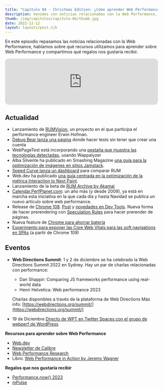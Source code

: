 ```yaml
---
title: "Capítulo 04 - Christmas Edition: ¿Cómo aprender Web Performance?"
description: Venimos con noticias relacionadas con la Web Performance, hablamos sobre qué recursos utilizamos para aprender sobre Web Performance y compartimos qué regalos nos gustaría recibir.
thumb: /img/capitulos/capitulo-04/thumb.jpg
date: 2022-12-12
layout: layouts/post.njk
---
```


En este episodio repasamos las noticias relacionadas con la Web Performance, hablamos sobre qué recursos utilizamos para aprender sobre Web Performance y compartimos qué regalos nos gustaría recibir.

<iframe loading="lazy" style="border-radius:12px"
    src="https://open.spotify.com/embed/episode/2HxMwCkgRr9Jj3JjdMQJY8" width="100%" height="152"
    frameBorder="0" allowfullscreen=""
    allow="autoplay; clipboard-write; encrypted-media; fullscreen; picture-in-picture"></iframe>

## Actualidad

*   Lanzamiento de [RUMVision](https://www.rumvision.com/), un proyecto en el que participa el performance engineer Erwin Hofman.
*   [Debug Bear lanza una página](https://www.debugbear.com/test/website-speed) donde hacer tests sin tener que crear una cuenta 
*   WebPageTest está incorporando una [pestaña que muestra las tecnologías detectadas](https://www.linkedin.com/feed/update/urn:li:activity:7003422807099351042/), usando Wappalyzer 
*   Alba Silvente ha publicado en Smashing Magazine [una guía para la optimización de imágenes en sitios Jamstack](https://www.smashingmagazine.com/2022/11/guide-image-optimization-jamstack-sites/).
*   [Speed Curve lanza un dashboard](https://www.speedcurve.com/blog/real-user-monitoring-compare-dashboard/) para comparar RUM
*   Web.dev ha publicado [una guía centrada en la optimización de la métrica Interaction to Next Paint](https://web.dev/optimize-inp/).
*   Lanzamiento de la beta de [RUM Archive by Akamai](https://rumarchive.com/) 
*   [Calendar.PerfPlanet.com](https://calendar.perfplanet.com/2022/): un año más (y desde 2009), ya está en marcha esta iniciativa en la que cada día y hasta Navidad se publica un nuevo artículo sobre web performance.
*   Release de [Chrome 108](https://chromestatus.com/features#milestone%3D108). [Post](https://developer.chrome.com/blog/chrome-108-beta) y [novedades en Dev Tools](https://developer.chrome.com/blog/new-in-devtools-108/). Nueva forma de hacer prerendering con [Speculation Rules](https://developer.chrome.com/blog/prerender-pages/) para hacer prerender de páginas.
*   Nueva feature de [Chrome para ahorrar batería]( https://blog.google/products/chrome/new-chrome-features-to-save-battery-and-make-browsing-smoother/)
*   [Experimento para exponer las Core Web Vitals para las soft navigations en SPAs](https://groups.google.com/a/chromium.org/g/blink-dev/c/IK-IZTBo59U/m/r8WaR2YOBQAJ) (a partir de Chrome 109)  

## Eventos

* **Web Directions Summit**: 1 y 2 de diciembre se ha celebrado la Web Directions Summit 2022 en Sydney. Hay un par de charlas relacionadas con performance:
  - Dan Shappir: Comparing JS frameworks performance using real-world data
  - Henri Helvetica: Web performance 2023
  
  Charlas disponibles a través de la plataforma de Web Directions
  Más info: [https://webdirections.org/summit/](https://webdirections.org/summit/)
    
- 19 de Diciembre [Directo de WPT en Twitter Spaces con el grupo de webperf de WordPress](https://twitter.com/henrihelvetica/status/1599908277914980352?s=46&t=75ejSQE61k0ylIGaGpQMnQ)

**Recursos para aprender sobre Web Performance**

*   [Web.dev](https://web.dev)
*   [Newsletter de Calibre](https://perf.email/)
*   [Web Performance Research](https://github.com/imteekay/web-performance-research)
*   Libro: [Web Performance in Action by Jeremy Wagner](https://www.manning.com/books/web-performance-in-action) 


**Regalos que nos gustaría recibir**

*   [Performance.now() 2023](https://perfnow.nl)
*   [mPulse](https://www.akamai.com/es/products/mpulse-real-user-monitoring)
